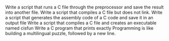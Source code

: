 Write a script that runs a C file through the preprocessor and save the result into another file.
Write a script that compiles a C file but does not link.
Write a script that generates the assembly code of a C code and save it in an output file
Write a script that compiles a C file and creates an executable named cisfun
Write a C program that prints exactly Programming is like building a multilingual puzzle, followed by a new line.
